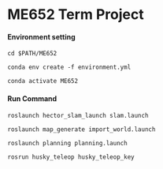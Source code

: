 # ME652 Term Project



#### Environment setting

```shell
cd $PATH/ME652

conda env create -f environment.yml

conda activate ME652
```



#### Run Command

```shell
roslaunch hector_slam_launch slam.launch

roslaunch map_generate import_world.launch

roslaunch planning planning.launch

rosrun husky_teleop husky_teleop_key
```
